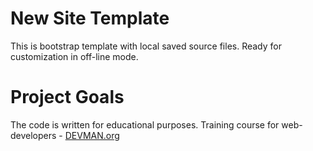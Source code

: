 # New Site Template

This is bootstrap template with local saved source files. Ready for customization in off-line mode.

# Project Goals

The code is written for educational purposes. Training course for web-developers - [DEVMAN.org](https://devman.org)
